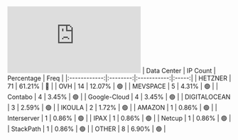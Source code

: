 ![Diagramm](https://github.com/obajay/StateSync-snapshots/blob/main/Projects/Gitopia/1/README.md)
| Data Center | IP Count | Percentage | Freq |
|:------------:|:--------:|:-----------:|:-----:|
| HETZNER | 71 | 61.21% | 🔴 |
| OVH | 14 | 12.07% | 🟢 |
| MEVSPACE | 5 | 4.31% | 🟢 |
| Contabo | 4 | 3.45% | 🟢 |
| Google-Cloud | 4 | 3.45% | 🟢 |
| DIGITALOCEAN | 3 | 2.59% | 🟢 |
| IKOULA | 2 | 1.72% | 🟢 |
| AMAZON | 1 | 0.86% | 🟢 |
| Interserver | 1 | 0.86% | 🟢 |
| IPAX | 1 | 0.86% | 🟢 |
| Netcup | 1 | 0.86% | 🟢 |
| StackPath | 1 | 0.86% | 🟢 |
| OTHER | 8 | 6.90% | 🟢 |